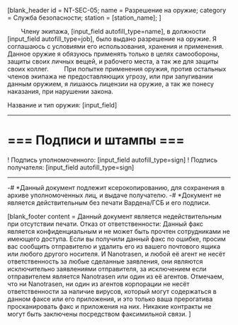 [blank_header
id = NT-SEC-05;
name = Разрешение на оружие;
category = Служба безопасности;
station = [station_name];
]

⠀⠀⠀Члену экипажа, [input_field autofill_type=name], в должности [input_field autofill_type=job], было выдано разрешение на оружие. Я соглашаюсь с условиями его использования, хранения и применения. Данное оружие я обязуюсь применять только в целях самообороны, защиты своих личных вещей, и рабочего места, а так же для защиты своих коллег.
⠀⠀⠀При попытке применения оружия, против остальных членов экипажа не предоставляющих угрозу, или при запугивании данным оружием, я лишаюсь лицензии на оружие, а так же понесу наказания, при нарушении закона.
<br>

Название и тип оружия: [input_field]

---

# === Подписи и штампы ===

! Подпись уполномоченного: [input_field autofill_type=sign]
! Подпись получателя: [input_field autofill_type=sign]

---

-# *Данный документ подлежит ксерокопированию, для сохранения в архиве уполномоченных лиц, и выдаче получателю.
-# *Документ не является действительным без печати Вардена/ГСБ и его подписи.

[blank_footer
content = Данный документ является недействительным при отсутствии печати.
Отказ от ответственности: Данный факс является конфиденциальным и не может быть прочтен сотрудниками не имеющего доступа. Если вы получили данный факс по ошибке, просим вас сообщить отправителю и удалить его из вашего почтового ящика или любого другого носителя. И Nanotrasen, и любой её агент не несёт ответственность за любые сделанные заявления, они являются исключительно заявлениями отправителя, за исключением если отправителем является Nanotrasen или один из её агентов. Отмечаем, что ни Nanotrasen, ни один из агентов корпорации не несёт ответственности за наличие вирусов, который могут содержаться в данном факсе или его приложения, и это только ваша прерогатива просканировать факс и приложения на них. Никакие контракты не могут быть заключены посредством факсимильной связи.
]
